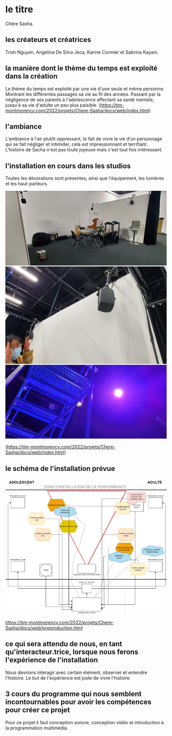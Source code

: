
# le titre
Chère Sasha.

## les créateurs et créatrices
Trish Nguyen, Angelina De Silva Jeca, Karine Cormier et Sabrina Kayani.

## la manière dont le thème du temps est exploité dans la création
Le thème du temps est exploité par une vie d'une seule et même personne. Montrant les différentes passages sa vie au fil des années. Passant par la négligence de ses parents à l'adolescence affectant sa santé mentale, jusqu'à sa vie d'adulte un peu plus paisible.
(https://tim-montmorency.com/2022/projets/Chere-Sasha/docs/web/index.html)

## l'ambiance
L'ambiance à l'air plutôt oppressant, le fait de vivre la vie d’un personnage qui se fait négliger et intimider, cela est impressionnant et terrifiant. L'histoire de Sacha n'est pas toute joyeuse mais c'est tout fois intéressant.

## l'installation en cours dans les studios
Toutes les décorations sont présentes, ainsi que l'équipement, les lumières et les haut-parleurs. 

![Deco](https://github.com/RaphBarniques/TP2_Raph_Isaac_Maika/blob/b6995e78ad09f0e27e4b333fefeb9a7dd3b3a1d1/medias/TIM_Chere-sasha_deco.png) ![Haut-parleur](https://github.com/RaphBarniques/TP2_Raph_Isaac_Maika/blob/f4319fddb235cb2a04f94b9c6a853daee4372c15/medias/TIM_Chere-sasha_speaker.png) ![Lumière](https://github.com/RaphBarniques/TP2_Raph_Isaac_Maika/blob/6e8e9649e7b3ed3a5aaf95572e7eb46a4cacff02/medias/TIM_Chere-sasha_projecteur_lumiere.png)

(https://tim-montmorency.com/2022/projets/Chere-Sasha/docs/web/index.html)

## le schéma de l'installation prévue
![Plan](https://github.com/RaphBarniques/TP2_Raph_Isaac_Maika/blob/760c9ab8d45fa3481391de1a9bf419797fc17108/medias/TIM_Chere-sasha_plan.png)

https://tim-montmorency.com/2022/projets/Chere-Sasha/docs/web/preproduction.html

## ce qui sera attendu de nous, en tant qu'interacteur.trice, lorsque nous ferons l'expérience de l'installation
Nous devrions interagir avec certain élément, observer et entendre l'histoire. Le but de l'expérience est juste de vivre l'histoire.

## 3 cours du programme qui nous semblent incontournables pour avoir les compétences pour créer ce projet
Pour ce projet il faut conception sonore, conception vidéo et introduction à la programmation multimédia.
